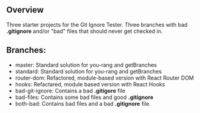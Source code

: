 ## Overview

Three starter projects for the Git Ignore Tester. Three branches with bad **.gitignore** and/or "bad" files that should never get checked in.

## Branches:

- master: Standard solution for you-rang and getBranches
- standard: Standard solution for you-rang and getBranches
- router-dom: Refactored, module-based version with React Router DOM
- hooks: Refactared, module based version with React Hooks
- bad-git-ignore: Contains a bad **.gitigore** file
- bad-files: Contains some bad files and good **.gitignore** 
- both-bad: Contains bad files and a bad **.gitignore** file.
